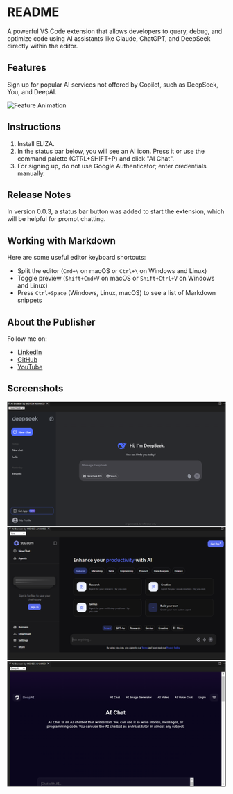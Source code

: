# README

A powerful VS Code extension that allows developers to query, debug, and optimize code using AI assistants like Claude, ChatGPT, and DeepSeek directly within the editor.

## Features

Sign up for popular AI services not offered by Copilot, such as DeepSeek, You, and DeepAI.

![Feature Animation](https://github.com/MehediAhamed/ELIZA/blob/master/assets/images/ELIZA.gif)

## Instructions

1. Install ELIZA.
2. In the status bar below, you will see an AI icon. Press it or use the command palette (CTRL+SHIFT+P) and click "AI Chat".
3. For signing up, do not use Google Authenticator; enter credentials manually.

## Release Notes

In version 0.0.3, a status bar button was added to start the extension, which will be helpful for prompt chatting.

## Working with Markdown

Here are some useful editor keyboard shortcuts:

* Split the editor (`Cmd+\` on macOS or `Ctrl+\` on Windows and Linux)
* Toggle preview (`Shift+Cmd+V` on macOS or `Shift+Ctrl+V` on Windows and Linux)
* Press `Ctrl+Space` (Windows, Linux, macOS) to see a list of Markdown snippets

## About the Publisher

Follow me on:
* [LinkedIn](https://www.linkedin.com/in/mehedi-ahamed-17014b21a)
* [GitHub](https://github.com/MehediAhamed)
* [YouTube](https://www.youtube.com/@mehediunplugged)

## Screenshots
![DeepSeek](assets/images/deepseek.png)
![You](assets/images/you.png)
![DeepAI](assets/images/deepai.png)
